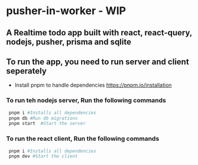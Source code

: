 # pusher-in-worker - WIP
## A Realtime todo app built with react, react-query, nodejs, pusher, prisma and sqlite

## To run the app, you need to run server and client seperately
- Install pnpm to handle dependencies https://pnpm.io/installation

### To run teh nodejs server, Run the following commands
 ```sh
  pnpm i #Installs all dependencies 
  pnpm db #Run db migrations
  pnpm start  #Start the server
 ```
 
 ### To run the react client, Run the following commands
 ```sh
  pnpm i #Installs all dependencies 
  pnpm dev #Start the client
 ```



